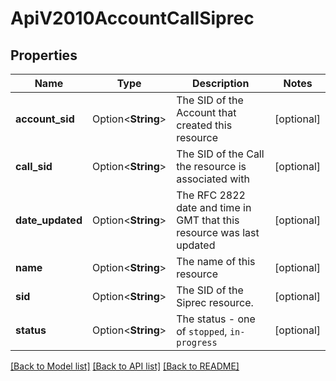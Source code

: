 # ApiV2010AccountCallSiprec

## Properties

Name | Type | Description | Notes
------------ | ------------- | ------------- | -------------
**account_sid** | Option<**String**> | The SID of the Account that created this resource | [optional]
**call_sid** | Option<**String**> | The SID of the Call the resource is associated with | [optional]
**date_updated** | Option<**String**> | The RFC 2822 date and time in GMT that this resource was last updated | [optional]
**name** | Option<**String**> | The name of this resource | [optional]
**sid** | Option<**String**> | The SID of the Siprec resource. | [optional]
**status** | Option<**String**> | The status - one of `stopped`, `in-progress` | [optional]

[[Back to Model list]](../README.md#documentation-for-models) [[Back to API list]](../README.md#documentation-for-api-endpoints) [[Back to README]](../README.md)


